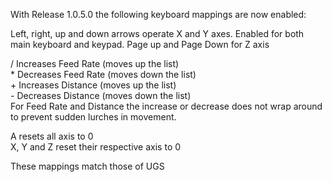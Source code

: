 With Release 1.0.5.0 the following keyboard mappings are now enabled:

Left, right, up and down arrows operate X and Y axes. Enabled for both main keyboard and keypad. 
Page up and Page Down for Z axis

/ Increases Feed Rate  (moves up the list)  
\* Decreases Feed Rate (moves down the list)  
\+ Increases Distance (moves up the list)  
\- Decreases Distance (moves down the list)  
For Feed Rate and Distance the increase or decrease does not wrap around to prevent sudden lurches in movement.

A resets all axis to 0  
X, Y and Z reset their respective axis to 0

These mappings match those of UGS
